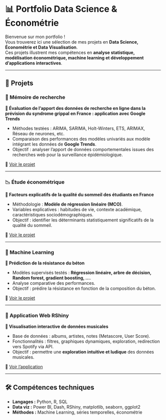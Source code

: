 # 📊 Portfolio Data Science & Économétrie  

Bienvenue sur mon portfolio !  
Vous trouverez ici une sélection de mes projets en **Data Science, Économétrie et Data Visualisation**.  
Ces projets illustrent mes compétences en **analyse statistique, modélisation économétrique, machine learning et développement d’applications interactives**.

---

## 🚀 Projets

### 🧪 Mémoire de recherche  
**📌 Évaluation de l’apport des données de recherche en ligne dans la
prévision du syndrome grippal en France : application avec
Google Trends**  
- Méthodes testées : ARIMA, SARIMA, Holt-Winters, ETS, ARIMAX, Réseau de neurones, etc.  
- Comparaison des performances des modèles univariés aux modèle intégrant les données de **Google Trends**.  
- Objectif : analyser l’apport de données comportementales issues des recherches web pour la surveillance épidémiologique.  

🔗 [Voir le projet](https://github.com/Adrien-Allain/AdrienALLAIN_Portfolio/tree/8407ed0efc449d751c2a923864cb2c094d248218/M%C3%A9moire%20master%201)

---

### 📉 Étude économétrique  
**📌 Facteurs explicatifs de la qualité du sommeil des étudiants en France**  
- Méthodologie : **Modèle de régression linéaire (MCO)**.  
- Variables explicatives : habitudes de vie, contexte académique, caractéristiques sociodémographiques.  
- Objectif : identifier les déterminants statistiquement significatifs de la qualité du sommeil.  

🔗 [Voir le projet](https://github.com/Adrien-Allain/AdrienALLAIN_Portfolio/tree/56d23e43c6bfb8dc28607b5c4eb48bce6eb4bc16/Etude%20%C3%A9conom%C3%A9trie)

---

### 🤖 Machine Learning  
**📌 Prédiction de la résistance du béton**  
- Modèles supervisés testés : **Régression linéaire, arbre de décision, Random forest, gradient boosting, ...**.  
- Analyse comparative des performances.  
- Objectif : prédire la résistance en fonction de la composition du béton.  

🔗 [Voir le projet](lien_vers_repo)

---

### 🎵 Application Web RShiny  
**📌 Visualisation interactive de données musicales**  
- Base de données : albums, artistes, notes (Metascore, User Score).  
- Fonctionnalités : filtres, graphiques dynamiques, exploration, redirection vers Spotify via API.  
- Objectif : permettre une **exploration intuitive et ludique** des données musicales.  

🔗 [Voir l’application](lien_vers_repo)

---

## 🛠️ Compétences techniques
- **Langages :** Python, R, SQL  
- **Data viz :** Power BI, Dash, RShiny, matplotlib, seaborn, ggplot2
- **Méthodes :** Machine Learning, séries temporelles, économétrie

